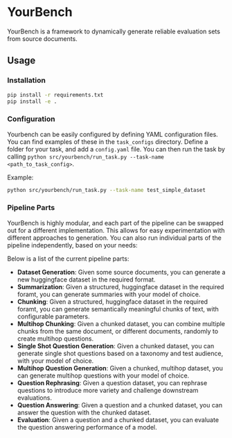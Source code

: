 # YourBench

YourBench is a framework to dynamically generate reliable evaluation sets from source documents.

## Usage

### Installation

```bash
pip install -r requirements.txt
pip install -e .
```

### Configuration

Yourbench can be easily configured by defining YAML configuration files. You can find examples of these in the `task_configs` directory. Define a folder for your task, and add a `config.yaml` file. You can then run the task by calling `python src/yourbench/run_task.py --task-name <path_to_task_config>`.

Example:

```bash
python src/yourbench/run_task.py --task-name test_simple_dataset
```

### Pipeline Parts

YourBench is highly modular, and each part of the pipeline can be swapped out for a different implementation. This allows for easy experimentation with different approaches to generation. You can also run individual parts of the pipeline independently, based on your needs:

Below is a list of the current pipeline parts:

- **Dataset Generation**: Given some source documents, you can generate a new huggingface dataset in the required format.
- **Summarization**: Given a structured, huggingface dataset in the required foramt, you can generate summaries with your model of choice.
- **Chunking**: Given a structured, huggingface dataset in the required foramt, you can generate semantically meaningful chunks of text, with configurable parameters.
- **Multihop Chunking**: Given a chunked dataset, you can combine multiple chunks from the same document, or different documents, randomly to create multihop questions.
- **Single Shot Question Generation**: Given a chunked dataset, you can generate single shot questions based on a taxonomy and test audience, with your model of choice. 
- **Multihop Question Generation**: Given a chunked, multihop dataset, you can generate multihop questions with your model of choice.
- **Question Rephrasing**: Given a question dataset, you can rephrase questions to introduce more variety and challenge downstream evaluations.
- **Question Answering**: Given a question and a chunked dataset, you can answer the question with the chunked dataset.
- **Evaluation**: Given a question  and a chunked dataset, you can evaluate the question answering performance of a model.